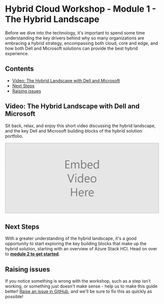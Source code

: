 Hybrid Cloud Workshop - Module 1 - The Hybrid Landscape
==============
Before we dive into the technology, it's important to spend some time understanding the key drivers behind why so many organizations are embracing a hybrid strategy, encompassing both cloud, core and edge, and how both Dell and Microsoft solutions can provide the best hybrid experience.


Contents <!-- omit in toc -->
-----------
- [Video: The Hybrid Landscape with Dell and Microsoft](#video-the-hybrid-landscape-with-dell-and-microsoft)
- [Next Steps](#next-steps)
- [Raising issues](#raising-issues)

Video: The Hybrid Landscape with Dell and Microsoft
-----------
Sit back, relax, and enjoy this short video discussing the hybrid landscape, and the key Dell and Microsoft building blocks of the hybrid solution portfolio.

![Video Placeholder](/media/VideoPlaceholder.png "Video Placeholder")

Next Steps
-----------
With a greater understanding of the hybrid landscape, it's a good opportunity to start exploring the key building blocks that make up the hybrid solution, starting with an overview of Azure Stack HCI. Head on over to [**module 2 to get started**](/modules/module_2/1_Introducing_AzSHCI.md).

Raising issues
-----------
If you notice something is wrong with the workshop, such as a step isn't working, or something just doesn't make sense - help us to make this guide better!  [Raise an issue in GitHub](https://github.com/DellGEOS/HybridWorkshop/issues), and we'll be sure to fix this as quickly as possible!